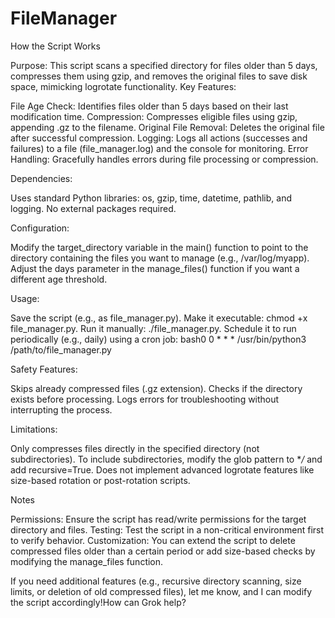 # FileManager

How the Script Works

Purpose: This script scans a specified directory for files older than 5 days, compresses them using gzip, and removes the original files to save disk space, mimicking logrotate functionality.
Key Features:

File Age Check: Identifies files older than 5 days based on their last modification time.
Compression: Compresses eligible files using gzip, appending .gz to the filename.
Original File Removal: Deletes the original file after successful compression.
Logging: Logs all actions (successes and failures) to a file (file_manager.log) and the console for monitoring.
Error Handling: Gracefully handles errors during file processing or compression.


Dependencies:

Uses standard Python libraries: os, gzip, time, datetime, pathlib, and logging.
No external packages required.


Configuration:

Modify the target_directory variable in the main() function to point to the directory containing the files you want to manage (e.g., /var/log/myapp).
Adjust the days parameter in the manage_files() function if you want a different age threshold.


Usage:

Save the script (e.g., as file_manager.py).
Make it executable: chmod +x file_manager.py.
Run it manually: ./file_manager.py.
Schedule it to run periodically (e.g., daily) using a cron job:
bash0 0 * * * /usr/bin/python3 /path/to/file_manager.py



Safety Features:

Skips already compressed files (.gz extension).
Checks if the directory exists before processing.
Logs errors for troubleshooting without interrupting the process.


Limitations:

Only compresses files directly in the specified directory (not subdirectories). To include subdirectories, modify the glob pattern to **/* and add recursive=True.
Does not implement advanced logrotate features like size-based rotation or post-rotation scripts.



Notes

Permissions: Ensure the script has read/write permissions for the target directory and files.
Testing: Test the script in a non-critical environment first to verify behavior.
Customization: You can extend the script to delete compressed files older than a certain period or add size-based checks by modifying the manage_files function.

If you need additional features (e.g., recursive directory scanning, size limits, or deletion of old compressed files), let me know, and I can modify the script accordingly!How can Grok help?
